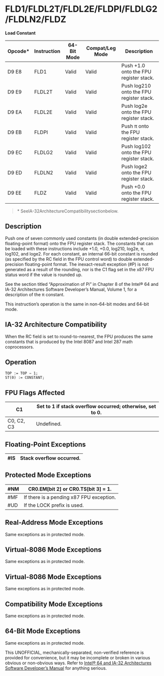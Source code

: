 # FLD1/FLDL2T/FLDL2E/FLDPI/FLDLG2/FLDLN2/FLDZ

**Load Constant**

| Opcode\* | Instruction | 64-Bit Mode | Compat/Leg Mode | Description                              |
| -------- | ----------- | ----------- | --------------- | ---------------------------------------- |
| D9 E8    | FLD1        | Valid       | Valid           | Push +1.0 onto the FPU register stack.   |
| D9 E9    | FLDL2T      | Valid       | Valid           | Push log210 onto the FPU register stack. |
| D9 EA    | FLDL2E      | Valid       | Valid           | Push log2e onto the FPU register stack.  |
| D9 EB    | FLDPI       | Valid       | Valid           | Push π onto the FPU register stack.      |
| D9 EC    | FLDLG2      | Valid       | Valid           | Push log102 onto the FPU register stack. |
| D9 ED    | FLDLN2      | Valid       | Valid           | Push loge2 onto the FPU register stack.  |
| D9 EE    | FLDZ        | Valid       | Valid           | Push +0.0 onto the FPU register stack.   |

> \* SeeIA-32ArchitectureCompatibilitysectionbelow.

## Description

Push one of seven commonly used constants (in double extended-precision floating-point format) onto the FPU register stack. The constants that can be loaded with these instructions include +1.0, +0.0, log210, log2e, π, log102, and loge2. For each constant, an internal 66-bit constant is rounded (as specified by the RC field in the FPU control word) to double extended-precision floating-point format. The inexact-result exception (#​P) is not generated as a result of the rounding, nor is the C1 flag set in the x87 FPU status word if the value is rounded up.

See the section titled “Approximation of Pi” in Chapter 8 of the Intel® 64 and IA-32 Architectures Software Developer’s Manual, Volume 1, for a description of the π constant.

This instruction’s operation is the same in non-64-bit modes and 64-bit mode.

## IA-32 Architecture Compatibility

When the RC field is set to round-to-nearest, the FPU produces the same constants that is produced by the Intel 8087 and Intel 287 math coprocessors.

## Operation

```
TOP := TOP − 1;
ST(0) := CONSTANT;

```

## FPU Flags Affected

| C1         | Set to 1 if stack overflow occurred; otherwise, set to 0. |
| ---------- | --------------------------------------------------------- |
| C0, C2, C3 | Undefined.                                                |

## Floating-Point Exceptions

| \#​IS | Stack overflow occurred. |
| ----- | ------------------------ |

## Protected Mode Exceptions

| \#​NM  | CR0.EM[bit 2] or CR0.TS[bit 3] = 1.      |
| ------ | ---------------------------------------- |
| \#​​MF | If there is a pending x87 FPU exception. |
| #​​​UD | If the LOCK prefix is used.              |

## Real-Address Mode Exceptions

Same exceptions as in protected mode.

## Virtual-8086 Mode Exceptions

Same exceptions as in protected mode.

## Virtual-8086 Mode Exceptions

Same exceptions as in protected mode.

## Compatibility Mode Exceptions

Same exceptions as in protected mode.

## 64-Bit Mode Exceptions

Same exceptions as in protected mode.

This UNOFFICIAL, mechanically-separated, non-verified reference is provided for convenience, but it may be
incomplete or broken in various obvious or non-obvious
ways. Refer to [Intel® 64 and IA-32 Architectures Software Developer’s Manual](https://software.intel.com/en-us/download/intel-64-and-ia-32-architectures-sdm-combined-volumes-1-2a-2b-2c-2d-3a-3b-3c-3d-and-4) for anything serious.
